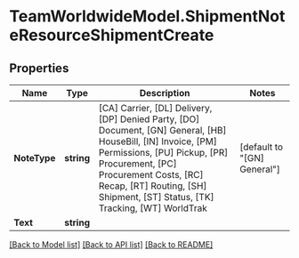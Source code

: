 # TeamWorldwideModel.ShipmentNoteResourceShipmentCreate
## Properties

Name | Type | Description | Notes
------------ | ------------- | ------------- | -------------
**NoteType** | **string** |           [CA] Carrier,          [DL] Delivery,          [DP] Denied Party,          [DO] Document,          [GN] General,          [HB] HouseBill,          [IN] Invoice,          [PM] Permissions,          [PU] Pickup,          [PR] Procurement,          [PC] Procurement Costs,          [RC] Recap,          [RT] Routing,          [SH] Shipment,          [ST] Status,          [TK] Tracking,          [WT] WorldTrak       | [default to "[GN] General"]
**Text** | **string** |  | 

[[Back to Model list]](../README.md#documentation-for-models) [[Back to API list]](../README.md#documentation-for-api-endpoints) [[Back to README]](../README.md)

